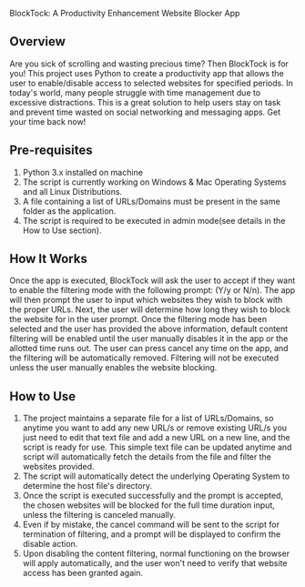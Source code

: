 BlockTock: A Productivity Enhancement Website Blocker App

## Overview

Are you sick of scrolling and wasting precious time? Then BlockTock is for you! This project uses Python to create a productivity app that allows the user to enable/disable access to selected websites for specified periods. In today's world, many people struggle with time management due to excessive distractions. This is a great solution to help users stay on task and prevent time wasted on social networking and messaging apps. Get your time back now!

## Pre-requisites

1. Python 3.x installed on machine
2. The script is currently working on Windows & Mac Operating Systems and all Linux Distributions.
3. A file containing a list of URLs/Domains must be present in the same folder as the application.
4. The script is required to be executed in admin mode(see details in the How to Use section).

## How It Works

Once the app is executed, BlockTock will ask the user to accept if they want to enable the filtering mode with the following prompt: (Y/y or N/n). The app will then prompt the user to input which websites they wish to block with the proper URLs. Next, the user will determine how long they wish to block the website for in the user prompt. Once the filtering mode has been selected and the user has provided the above information, default content filtering will be enabled until the user manually disables it in the app or the allotted time runs out. The user can press cancel any time on the app, and the filtering will be automatically removed. Filtering will not be executed unless the user manually enables the website blocking.

## How to Use

1. The project maintains a separate file for a list of URLs/Domains, so anytime you want to add any new URL/s or remove existing URL/s you just need to edit that text file and add a new URL on a new line, and the script is ready for use. This simple text file can be updated anytime and script will automatically fetch the details from the file and filter the websites provided.
2. The script will automatically detect the underlying Operating System to determine the host file's directory.
3. Once the script is executed successfully and the prompt is accepted, the chosen websites will be blocked for the full time duration input, unless the filtering is canceled manually.
4. Even if by mistake, the cancel command will be sent to the script for termination of filtering, and a prompt will be displayed to confirm the disable action.
5. Upon disabling the content filtering, normal functioning on the browser will apply automatically, and the user won't need to verify that website access has been granted again.


